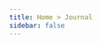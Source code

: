 ```yaml
---
title: Home > Journal
sidebar: false
---
```


<SubHome nav="blog" title="Journal" desc="music, movie, ect..."/>
